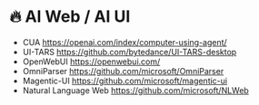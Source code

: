 # 🔥 AI  Web / AI UI 
- CUA https://openai.com/index/computer-using-agent/
- UI-TARS https://github.com/bytedance/UI-TARS-desktop
- OpenWebUI https://openwebui.com/
- OmniParser https://github.com/microsoft/OmniParser
- Magentic-UI https://github.com/microsoft/magentic-ui
- Natural Language Web https://github.com/microsoft/NLWeb
